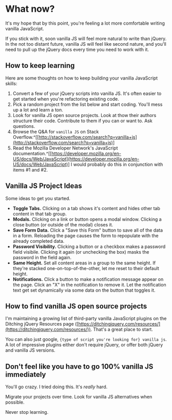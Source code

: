 
# What now?

It's my hope that by this point, you're feeling a lot more comfortable writing vanilla JavaScript.

If you stick with it, soon vanilla JS will feel more natural to write than jQuery. In the not too distant future, vanilla JS will feel like second nature, and you'll need to pull up the jQuery docs every time you need to work with it.

## How to keep learning

Here are some thoughts on how to keep building your vanilla JavaScript skills:

1. Convert a few of your jQuery scripts into vanilla JS. It's often easier to get started when you're refactoring existing code.
2. Pick a random project from the list below and start coding. You'll mess up a lot and learn a ton.
3. Look for vanilla JS open source projects. Look at thow their authors structure their code. Contribute to them if you can or want to. Ask questions.
4. Browse the Q&A for `vanilla JS` on Stack Overflow.^[[http://stackoverflow.com/search?q=vanilla+js](http://stackoverflow.com/search?q=vanilla+js)]
5. Read the Mozilla Developer Network's JavaScript documentation.^[[https://developer.mozilla.org/en-US/docs/Web/JavaScript](https://developer.mozilla.org/en-US/docs/Web/JavaScript)] I would probably do this in conjunction with items #1 and #2.


## Vanilla JS Project Ideas

Some ideas to get you started.

- **Toggle Tabs.** Clicking on a tab shows it's content and hides other tab content in that tab group.
- **Modals.** Clicking on a link or button opens a modal window. Clicking a close button (or outside of the modal) closes it.
- **Save Form Data.** Click a "Save this Form" button to save all of the data in a form. Reloading the page causes the form to repopulate with the already completed data.
- **Password Visibility.** Clicking a button or a checkbox makes a password field visibile. Clicking it again (or unchecking the box) masks the password in the field again.
- **Same Height.** Set all content areas in a group to the same height. If they're stacked one-on-top-of-the-other, let me reset to their default height.
- **Notifications.** Click a button to make a notification message appear on the page. Click an "X" in the notification to remove it. Let the notification text get set dynamically via some data on the button that toggles it.


## How to find vanilla JS open source projects

I'm maintaining a growing list of third-party vanilla JavaScript plugins on the Ditching jQuery Resources page ([https://ditchingjquery.com/resources/](https://ditchingjquery.com/resources/)). That's a great place to start.

You can also just google, `{type of script you're looking for} vanilla js`. A lot of impressive plugins either don't require jQuery, or offer both jQuery and vanilla JS versions.


## Don't feel like you have to go 100% vanilla JS immediately

You'll go crazy. I tried doing this. It's *really* hard.

Migrate your projects over time. Look for vanilla JS alternatives when possible.

Never stop learning.